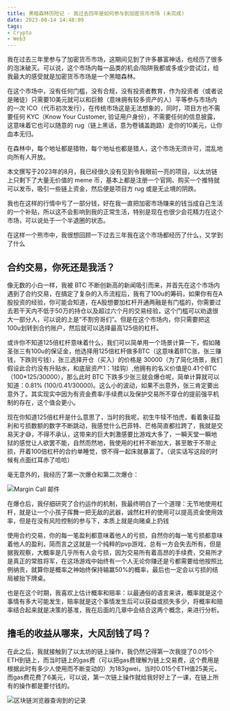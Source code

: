 ```yaml
---
title: 黑暗森林历险记 - 我过去四年是如何参与到加密货币市场 (未完成)
date: 2023-08-14 14:48:09
tags: 
- Crypto
- Web3
---
```


我在过去三年里参与了加密货币市场，这期间见到了许多暴富神话，也经历了很多的泡沫破灭。可以说，这个市场内每一品类的机会/陷阱我都或多或少尝试过，给我最大的感受就是加密货币市场是一个黑暗森林。

在这个市场中，没有任何门槛，没有合规，没有投资者教育，作为投资者（或者说是赌徒）只需要10美元就可以和巨鲸（意味拥有较多资产的人）平等参与市场内的一次 ICO（代币初次发行），在传统市场这是无法想象的，同时，项目方也不需要任何 KYC（Know Your Customer, 验证用户身份），不需要任何的信息披露，这意味着它也可以随意的 rug（链上黑话，意为卷铺盖跑路）走你的10美元，让你血本无归。

在森林中，每个地址都是猎物，每个地址也都是猎人，这个市场无须许可，混乱地向所有人开放。

本文撰写于2023年的8月，我已经很久没有见到令我眼前一亮的项目，以太坊链上只剩下了大量无价值的 meme 币，基本上都是注册一个官网、购买一个推特就可以发币，吸引一些链上资金，然后便是项目方 rug 或是无止境的阴跌。

我也在这样的行情中亏了一部分钱，好在我一直把加密市场赚来的钱当成自己生活的一个补贴，所以这不会影响到我的正常生活，特别是现在也很少会花精力在这个市场，可以说处于一个半退圈的状态。

在这样一个熊市中，我很想回顾一下过去三年我在这个市场都经历了什么，又学到了什么

## 合约交易，你死还是我活？

像无数的小白一样，我被 BTC 不断创新高的新闻吸引而来，并首先在这个市场内遇到了合约交易，在搞定了复杂的入币流程后，我有了100u的筹码，如果你有在A股投资的经验，你可能会知道，在A股想要加杠杆开通两融是有门槛的，你需要过去若干天内不低于50万的持仓以及超过六个月的交易经验，这个门槛可以劝退很大一部分人，可以说的上是“不割穷哥们”。但是在这个市场内，你只需要把这100u划转到合约账户，然后就可以选择最高125倍的杠杆。

或许你不知道125倍杠杆意味着什么，我们可以简单用一个场景计算一下，假如赌圣张三有100u的保证金，他选择用125倍杠杆做多BTC（这意味着BTC涨，张三赚钱，下跌则亏钱），张三选择开仓（买入）的价格是 30000（为了简化场景，我们假设此合约没有升贴水，和底层资产1：1挂钩）,他拥有的名义价值是0.41个BTC（100*125/30000），那么此时 BTC 下跌多少张三就会爆仓呢，简单计算就可以知道：0.81% (100/0.41/30000)。这么小的波动，如果不出意外，张三肯定要出意外了。其实现实中因为有资金费率/手续费以及保护交易所不穿仓的提前强平机制的存在，这个值会更小。

现在你知道125倍杠杆是什么意思了，当时的我呢，初生牛犊不怕虎，看着象征盈利和亏损数额的数字不断跳动，我感觉什么巴菲特、芒格简直都拉跨了，我就是交易天才😅，不得不承认，这带来的巨大刺激感要比游戏大多了，一瞬天堂一瞬地狱的感觉让人欲罢不能，自然而然地，我使用的杠杆不断加大，甚至敢于不带止损，开着100倍杠杆的合约单睡觉，恨不得一起床就暴富了。（说实话写这段的时候有点面红耳赤了哈哈）

毫无意外的，我经历了第一次爆仓和第二次爆仓：

![Margin Call 邮件](/images/margin-call.png)

在爆仓后，我仔细研究了合约运作的机制，我最终明白了一个道理：无节地使用杠杆，就是让一个小孩子挥舞一把无敌的武器，诚然杠杆的使用可以提高资金使用效率，但是在没有风险控制的参与下，本质上就是向赌桌上扔钱

使用合约交易，你的每一笔盈利都意味着他人的亏损，自然你的每一笔亏损都意味着他人的盈利，简而言之这就是一个纯粹的pvp游戏，总有一方会失去所有，但是据我观察，大概率是几乎所有人会亏损，因为交易所有着高昂的手续费，交易所才是真正的常胜将军，在这场游戏中始终有一个人无论你赚还是亏都需要给他按照比例纳贡，就算你是概率之神始终保持输赢50%的概率，最后也一定会以亏损的结局被抬下牌桌。

也是在这个时期，我喜欢上估计概率和赔率：以最通俗的语言来讲，概率就是这个事情有多大可能发生，赔率就是这个事情发生后可以获益或损失多少，将概率和赔率结合起来就是决策的基准，我在后面的几章中会结合这两个概念，来进行分析。


## 撸毛的收益从哪来，大风刮钱了吗？

在此之后，我就接触到了以太坊的链上操作，我仍然记得第一次我提了0.015个ETH到链上，而当时链上的gas费（可以把gas费理解为链上交易费，这个费用是根据此时有多少人使用而不断变动的）为183gwei，当时0.015个ETH值25美元，而gas费花费了6美元，可以说，第一次链上操作就给我好好上了一课，在链上所有的操作都是要付钱的。

![区块链浏览器查询到的记录](/images/first-tx-eth.png)